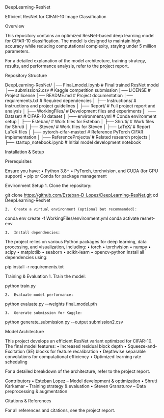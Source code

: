 DeepLearning-ResNet

Efficient ResNet for CIFAR-10 Image Classification

Overview

This repository contains an optimized ResNet-based deep learning model for CIFAR-10 classification. The model is designed to maintain high accuracy while reducing computational complexity, staying under 5 million parameters.

For a detailed explanation of the model architecture, training strategy, results, and performance analysis, refer to the project report.

Repository Structure

DeepLearning-ResNet/
│── Final_model.ipynb       # Final trained ResNet model
│── submission2.csv         # Kaggle competition submission
│── LICENSE                 # Project license
│── README.md               # Project documentation
│── requirements.txt        # Required dependencies
│
├── Instructions/           # Instructions and project guidelines
│
├── Report/                 # Full project report and analysis
│
├── WorkingFiles/           # Development files and experiments
│   ├── Dataset/            # CIFAR-10 dataset
│   ├── environment.yml     # Conda environment setup
│   ├── Esteban/            # Work files for Esteban
│   ├── Shruti/             # Work files for Shruti
│   ├── Steven/             # Work files for Steven
│   ├── LaTeX/              # Report LaTeX files
│   ├── pytorch-cifar-master/ # Reference PyTorch CIFAR implementation
│   ├── ReferenceProjects/  # Related research projects
│   ├── startup_notebook.ipynb # Initial model development notebook

Installation & Setup

Prerequisites

Ensure you have:
	•	Python 3.8+
	•	PyTorch, torchvision, and CUDA (for GPU support)
	•	pip or Conda for package management

Environment Setup
	1.	Clone the repository:

git clone https://github.com/Esteban-D-Lopez/DeepLearning-ResNet.git
cd DeepLearning-ResNet


	2.	Create a virtual environment (optional but recommended):

conda env create -f WorkingFiles/environment.yml
conda activate resnet-env


	3.	Install dependencies:
The project relies on various Python packages for deep learning, data processing, and visualization, including:
	•	torch
	•	torchvision
	•	numpy
	•	scipy
	•	matplotlib
	•	seaborn
	•	scikit-learn
	•	opencv-python
Install all dependencies using:

pip install -r requirements.txt



Training & Evaluation
	1.	Train the model:

python train.py


	2.	Evaluate model performance:

python evaluate.py --weights final_model.pth


	3.	Generate submission for Kaggle:

python generate_submission.py --output submission2.csv



Model Architecture

This project develops an efficient ResNet variant optimized for CIFAR-10. The final model features:
	•	Increased residual block depth
	•	Squeeze-and-Excitation (SE) blocks for feature recalibration
	•	Depthwise separable convolutions for computational efficiency
	•	Optimized learning rate scheduling

For a detailed breakdown of the architecture, refer to the project report.

Contributors
	•	Esteban Lopez – Model development & optimization
	•	Shruti Karkamar – Training strategy & evaluation
	•	Steven Granaturov – Data preprocessing & augmentation

Citations & References

For all references and citations, see the project report.